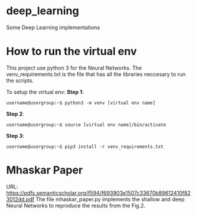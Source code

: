 # deep_learning
Some Deep Learning implementations

# How to run the virtual env 
This project use python 3 for the Neural Networks. The venv_requirements.txt is the file that has all the libraries neccesary to run the scripts.

To setup the virtual env:
**Step 1**:
```console
username@usergroup:~$ python3 -m venv [virtual env name]
```
**Step 2**:
```console
username@usergroup:~$ source [virtual env name]/bin/activate
```

**Step 3**:
```console
username@usergroup:~$ pip3 install -r venv_requirements.txt
```

# Mhaskar Paper

URL: https://pdfs.semanticscholar.org/f594/f693903e1507c33670b89612410f823012dd.pdf
The file mhaskar_paper.py implements the shallow and deep Neural Networks to reproduce the results from the Fig.2.
